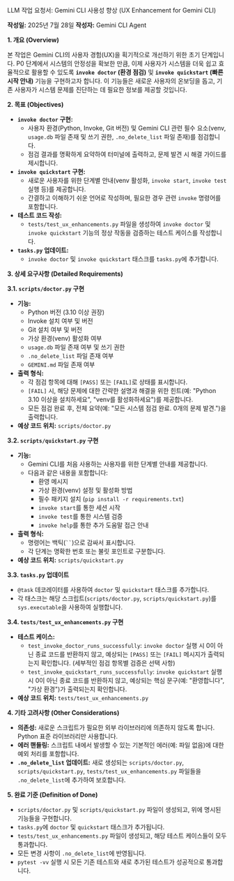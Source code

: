LLM 작업 요청서: Gemini CLI 사용성 향상 (UX Enhancement for Gemini CLI)

**작성일:** 2025년 7월 28일
**작성자:** Gemini CLI Agent

**1. 개요 (Overview)**

본 작업은 Gemini CLI의 사용자 경험(UX)을 획기적으로 개선하기 위한 초기 단계입니다. P0 단계에서 시스템의 안정성을 확보한 만큼, 이제 사용자가 시스템을 더욱 쉽고 효율적으로 활용할 수 있도록 **`invoke doctor` (환경 점검)** 및 **`invoke quickstart` (빠른 시작 안내)** 기능을 구현하고자 합니다. 이 기능들은 새로운 사용자의 온보딩을 돕고, 기존 사용자가 시스템 문제를 진단하는 데 필요한 정보를 제공할 것입니다.

**2. 목표 (Objectives)**

*   **`invoke doctor` 구현:**
    *   사용자 환경(Python, Invoke, Git 버전) 및 Gemini CLI 관련 필수 요소(venv, `usage.db` 파일 존재 및 쓰기 권한, `.no_delete_list` 파일 존재)를 점검합니다.
    *   점검 결과를 명확하게 요약하여 터미널에 출력하고, 문제 발견 시 해결 가이드를 제시합니다.
*   **`invoke quickstart` 구현:**
    *   새로운 사용자를 위한 단계별 안내(venv 활성화, `invoke start`, `invoke test` 실행 등)를 제공합니다.
    *   간결하고 이해하기 쉬운 언어로 작성하며, 필요한 경우 관련 `invoke` 명령어를 포함합니다.
*   **테스트 코드 작성:**
    *   `tests/test_ux_enhancements.py` 파일을 생성하여 `invoke doctor` 및 `invoke quickstart` 기능의 정상 작동을 검증하는 테스트 케이스를 작성합니다.
*   **`tasks.py` 업데이트:**
    *   `invoke doctor` 및 `invoke quickstart` 태스크를 `tasks.py`에 추가합니다.

**3. 상세 요구사항 (Detailed Requirements)**

**3.1. `scripts/doctor.py` 구현**

*   **기능:**
    *   Python 버전 (3.10 이상 권장)
    *   Invoke 설치 여부 및 버전
    *   Git 설치 여부 및 버전
    *   가상 환경(venv) 활성화 여부
    *   `usage.db` 파일 존재 여부 및 쓰기 권한
    *   `.no_delete_list` 파일 존재 여부
    *   `GEMINI.md` 파일 존재 여부
*   **출력 형식:**
    *   각 점검 항목에 대해 `[PASS]` 또는 `[FAIL]`로 상태를 표시합니다.
    *   `[FAIL]` 시, 해당 문제에 대한 간략한 설명과 해결을 위한 힌트(예: "Python 3.10 이상을 설치하세요", "venv를 활성화하세요")를 제공합니다.
    *   모든 점검 완료 후, 전체 요약(예: "모든 시스템 점검 완료. 0개의 문제 발견.")을 출력합니다.
*   **예상 코드 위치:** `scripts/doctor.py`

**3.2. `scripts/quickstart.py` 구현**

*   **기능:**
    *   Gemini CLI를 처음 사용하는 사용자를 위한 단계별 안내를 제공합니다.
    *   다음과 같은 내용을 포함합니다:
        *   환영 메시지
        *   가상 환경(venv) 설정 및 활성화 방법
        *   필수 패키지 설치 (`pip install -r requirements.txt`)
        *   `invoke start`를 통한 세션 시작
        *   `invoke test`를 통한 시스템 검증
        *   `invoke help`를 통한 추가 도움말 접근 안내
*   **출력 형식:**
    *   명령어는 백틱(` `` `)으로 감싸서 표시합니다.
    *   각 단계는 명확한 번호 또는 불릿 포인트로 구분합니다.
*   **예상 코드 위치:** `scripts/quickstart.py`

**3.3. `tasks.py` 업데이트**

*   `@task` 데코레이터를 사용하여 `doctor` 및 `quickstart` 태스크를 추가합니다.
*   각 태스크는 해당 스크립트(`scripts/doctor.py`, `scripts/quickstart.py`)를 `sys.executable`을 사용하여 실행합니다.

**3.4. `tests/test_ux_enhancements.py` 구현**

*   **테스트 케이스:**
    *   `test_invoke_doctor_runs_successfully`: `invoke doctor` 실행 시 0이 아닌 종료 코드를 반환하지 않고, 예상되는 `[PASS]` 또는 `[FAIL]` 메시지가 출력되는지 확인합니다. (세부적인 점검 항목별 검증은 선택 사항)
    *   `test_invoke_quickstart_runs_successfully`: `invoke quickstart` 실행 시 0이 아닌 종료 코드를 반환하지 않고, 예상되는 핵심 문구(예: "환영합니다", "가상 환경")가 출력되는지 확인합니다.
*   **예상 코드 위치:** `tests/test_ux_enhancements.py`

**4. 기타 고려사항 (Other Considerations)**

*   **의존성:** 새로운 스크립트가 필요한 외부 라이브러리에 의존하지 않도록 합니다. Python 표준 라이브러리만 사용합니다.
*   **에러 핸들링:** 스크립트 내에서 발생할 수 있는 기본적인 에러(예: 파일 없음)에 대한 예외 처리를 포함합니다.
*   **`.no_delete_list` 업데이트:** 새로 생성되는 `scripts/doctor.py`, `scripts/quickstart.py`, `tests/test_ux_enhancements.py` 파일들을 `.no_delete_list`에 추가하여 보호합니다.

**5. 완료 기준 (Definition of Done)**

*   `scripts/doctor.py` 및 `scripts/quickstart.py` 파일이 생성되고, 위에 명시된 기능들을 구현합니다.
*   `tasks.py`에 `doctor` 및 `quickstart` 태스크가 추가됩니다.
*   `tests/test_ux_enhancements.py` 파일이 생성되고, 해당 테스트 케이스들이 모두 통과합니다.
*   모든 변경 사항이 `.no_delete_list`에 반영됩니다.
*   `pytest -vv` 실행 시 모든 기존 테스트와 새로 추가된 테스트가 성공적으로 통과합니다.
